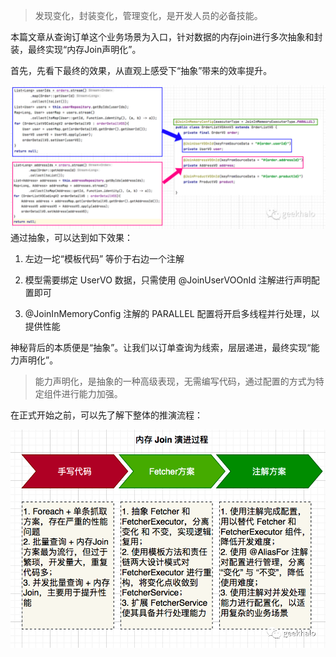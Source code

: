 >发现变化，封装变化，管理变化，是开发人员的必备技能。

本篇文章从查询订单这个业务场景为入口，针对数据的内存join进行多次抽象和封装，最终实现“内存Join声明化”。

首先，先看下最终的效果，从直观上感受下“抽象”带来的效率提升。

![img_2.png](img_2.png)
通过抽象，可以达到如下效果：

1. 左边一坨“模板代码” 等价于右边一个注解

2. 模型需要绑定 UserVO 数据，只需使用 @JoinUserVOOnId 注解进行声明配置即可

3. @JoinInMemoryConfig 注解的 PARALLEL 配置将开启多线程并行处理，以提供性能

神秘背后的本质便是“抽象”。让我们以订单查询为线索，层层递进，最终实现“能力声明化”。

>能力声明化，是抽象的一种高级表现，无需编写代码，通过配置的方式为特定组件进行能力加强。

在正式开始之前，可以先了解下整体的推演流程：

![img_3.png](img_3.png)
